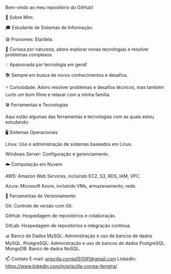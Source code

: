 Bem-vindo ao meu repositório do GitHub!

🚀 Sobre Mim:

🎓 Estudante de Sistemas de Informação.

😄 Pronomes: Ela/dela.

👀 Curiosa por natureza, adoro explorar novas tecnologias e resolver problemas complexos.

💡 Apaixonada por tecnologia em geral!

📚 Sempre em busca de novos conhecimentos e desafios.

⚡ Curiosidade: Adoro resolver problemas e desafios técnicos, mas também curto um bom filme e relaxar com a minha familia.


🛠️ Ferramentas e Tecnologias

Aqui estão algumas das ferramentas e tecnologias com as quais estou estudando:

🖥️ Sistemas Operacionais

Linux: Uso e administração de sistemas baseados em Linux.

Windows Server: Configuração e gerenciamento.


☁️ Computação em Nuvem

AWS: Amazon Web Services, incluindo EC2, S3, RDS, IAM, VPC.

Azure: Microsoft Azure, incluindo VMs, armazenamento, rede.


🧰 Ferramentas de Versionamento

Git: Controle de versão com Git.

GitHub: Hospedagem de repositórios e colaboração.

GitLab: Hospedagem de repositórios e integração contínua.



📊 Banco de Dados
MySQL: Administração e uso de bancos de dados MySQL.
PostgreSQL: Administração e uso de bancos de dados PostgreSQL.
MongoDB: Banco de dados NoSQL.


📫 Contato
E-mail: priscilla.correa151091@gmail.com
LinkedIn: https://www.linkedin.com/in/priscilla-correa-ferreira/


